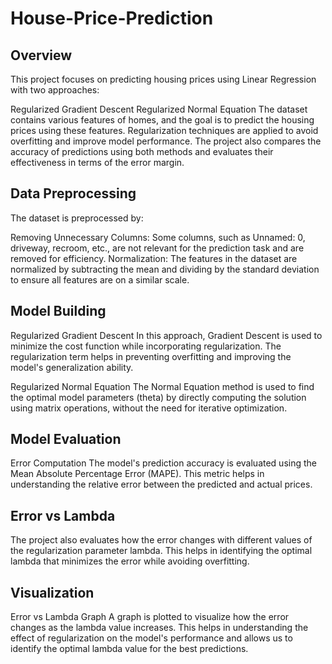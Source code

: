 # House-Price-Prediction
## Overview
This project focuses on predicting housing prices using Linear Regression with two approaches:

Regularized Gradient Descent
Regularized Normal Equation
The dataset contains various features of homes, and the goal is to predict the housing prices using these features. Regularization techniques are applied to avoid overfitting and improve model performance. The project also compares the accuracy of predictions using both methods and evaluates their effectiveness in terms of the error margin.
## Data Preprocessing
The dataset is preprocessed by:

Removing Unnecessary Columns:
Some columns, such as Unnamed: 0, driveway, recroom, etc., are not relevant for the prediction task and are removed for efficiency.
Normalization:
The features in the dataset are normalized by subtracting the mean and dividing by the standard deviation to ensure all features are on a similar scale.
## Model Building
Regularized Gradient Descent
In this approach, Gradient Descent is used to minimize the cost function while incorporating regularization. The regularization term helps in preventing overfitting and improving the model's generalization ability.

Regularized Normal Equation
The Normal Equation method is used to find the optimal model parameters (theta) by directly computing the solution using matrix operations, without the need for iterative optimization.

## Model Evaluation
Error Computation
The model's prediction accuracy is evaluated using the Mean Absolute Percentage Error (MAPE). This metric helps in understanding the relative error between the predicted and actual prices.

## Error vs Lambda
The project also evaluates how the error changes with different values of the regularization parameter lambda. This helps in identifying the optimal lambda that minimizes the error while avoiding overfitting.

## Visualization
Error vs Lambda Graph
A graph is plotted to visualize how the error changes as the lambda value increases. This helps in understanding the effect of regularization on the model's performance and allows us to identify the optimal lambda value for the best predictions.
